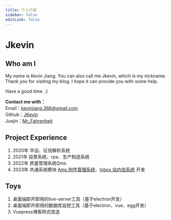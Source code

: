 ```yaml
---
title: 个人介绍
sidebar: false
editLink: false
---
```


# Jkevin

## Who am I
My name is Kevin Jiang. You can also call me Jkevin, which is my nickname. Thank you for visiting my blog. I hope it can provide you with some help.

Have a good time. :)

**Contact me with：**<br/>
Email：<a href="mailto:kevinjiang.366@gmail.com">kevinjiang.366@gmail.com</a><br>
Github：<a href="https://github.com/JKevin-5" target="_blank">JKevin</a><br>
Juejin：<a href="https://juejin.cn/user/2154698523021608" target="_blank">Mr_Fahrenheit</a>

## Project Experience
1. 2020年 毕设、征信解析系统
2. 2021年 投票系统、rpa、生产制造系统
3. 2022年 质量管理系统Qms
4. 2023年 共通系统模块 [Ams 附件管理系统](../../pages/project/AmsManagementSystem.md)、[Inbox 站内信系统](../../pages/project/InboxManagementSystem.md) 开发

## Toys
1. 桌面端即开即用的live-server工具（基于electron开发）
2. 桌面端即开即用的数据库监控工具（基于electron、vue、egg开发）
3. Vuepress博客样式改造